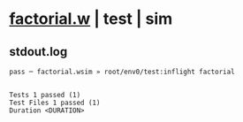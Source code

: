 # [factorial.w](../../../../../../examples/tests/sdk_tests/math/factorial.w) | test | sim

## stdout.log
```log
pass ─ factorial.wsim » root/env0/test:inflight factorial
 
 
Tests 1 passed (1)
Test Files 1 passed (1)
Duration <DURATION>
```


